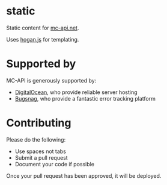 static
======

Static content for [mc-api.net](https://mc-api.net).

Uses [hogan.js](http://twitter.github.io/hogan.js) for templating.

Supported by
======

MC-API is generously supported by:
- [DigitalOcean](https://m.do.co/c/f8c7ada39e1b), who provide reliable server hosting
- [Bugsnag](https://bugsnag.com), who provide a fantastic error tracking platform

Contributing
======
Please do the following:
- Use spaces not tabs
- Submit a pull request
- Document your code if possible

Once your pull request has been approved, it will be deployed.
